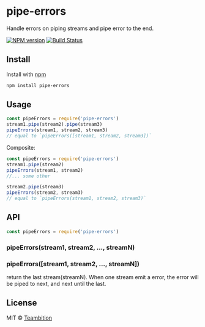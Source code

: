# pipe-errors

Handle errors on piping streams and pipe error to the end.

[![NPM version][npm-image]][npm-url]
[![Build Status][travis-image]][travis-url]

## Install

Install with [npm](https://npmjs.org/package/pipe-errors)

```sh
npm install pipe-errors
```

## Usage

```js
const pipeErrors = require('pipe-errors')
stream1.pipe(stream2).pipe(stream3)
pipeErrors(stream1, stream2, stream3)
// equal to `pipeErrors([stream1, stream2, stream3])`
```

Composite:

```js
const pipeErrors = require('pipe-errors')
stream1.pipe(stream2)
pipeErrors(stream1, stream2)
//... some other

stream2.pipe(stream3)
pipeErrors(stream2, stream3)
// equal to `pipeErrors(stream1, stream2, stream3)`
```

## API

```js
const pipeErrors = require('pipe-errors')
```

### pipeErrors(stream1, stream2, ..., streamN)

### pipeErrors([stream1, stream2, ..., streamN])

return the last stream(streamN). When one stream emit a error, the error will be piped to next, and next until the last.

## License

MIT © [Teambition](http://teambition.com)

[npm-url]: https://npmjs.org/package/pipe-errors
[npm-image]: http://img.shields.io/npm/v/pipe-errors.svg

[travis-url]: https://travis-ci.org/teambition/pipe-errors
[travis-image]: http://img.shields.io/travis/teambition/pipe-errors.svg

